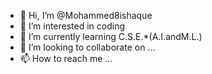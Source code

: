 - 👋 Hi, I’m @Mohammed8ishaque
- 👀 I’m interested in coding
- 🌱 I’m currently learning C.S.E.*(A.I.andM.L.)
- 💞️ I’m looking to collaborate on ...
- 📫 How to reach me ...

<!---
Mohammed8ishaque/Mohammed8ishaque is a ✨ special ✨ repository because its `README.md` (this file) appears on your GitHub profile.
You can click the Preview link to take a look at your changes.
--->
